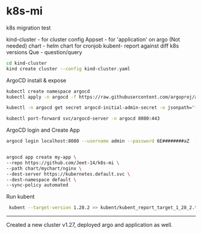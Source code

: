 # k8s-mi
k8s migration test


kind-cluster - for cluster config
Appset - for 'application' on argo (Not needed)
chart - helm chart for cronjob 
kubent- report against diff k8s versions
Que - question/query


```bash
cd kind-cluster
kind create cluster --config kind-cluster.yaml
```


ArgoCD install & expose
```bash
kubectl create namespace argocd
kubectl apply -n argocd -f https://raw.githubusercontent.com/argoproj/argo-cd/stable/manifests/install.yaml

kubectl -n argocd get secret argocd-initial-admin-secret -o jsonpath="{.data.password}" | base64 -d

kubectl port-forward svc/argocd-server -n argocd 8080:443
```

ArgoCD login and Create App
```bash
argocd login localhost:8080 --username admin --password 6E########aZ  --insecure


argocd app create my-app \
--repo https://github.com/Jeet-14/k8s-mi \
--path chart/mychart/nginx \
--dest-server https://kubernetes.default.svc \
--dest-namespace default \
--sync-policy automated


```

Run kubent

```bash
 kubent --target-version 1.28.2 >> kubent/kubent_report_target_1_28_2.txt
```


------------------------------------------------------------------------------------


Created a new cluster v1.27, deployed argo and application as well.


